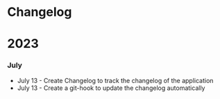 # Changelog

# 2023

### July

* July 13 - Create Changelog to track the changelog of the application
* July 13 - Create a git-hook to update the changelog automatically